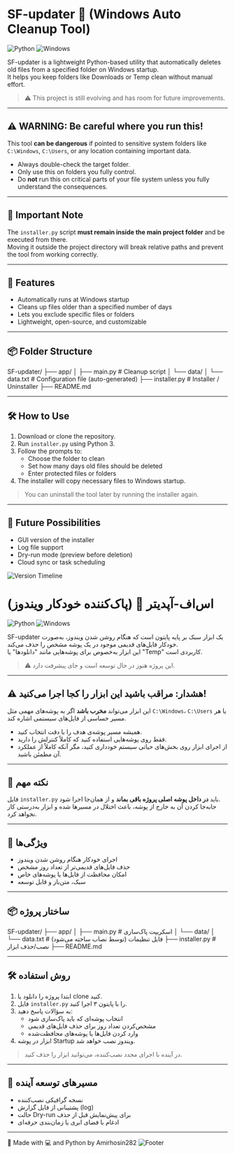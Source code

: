 # SF-updater 🧹 (Windows Auto Cleanup Tool)

![Python](https://img.shields.io/badge/Python-3.8%2B-blue)
![Windows](https://img.shields.io/badge/Windows-CLI-lightgrey)

SF-updater is a lightweight Python-based utility that automatically deletes old files from a specified folder on Windows startup.  
It helps you keep folders like Downloads or Temp clean without manual effort.

> ⚠️ This project is still evolving and has room for future improvements.

---

## ⚠️ WARNING: Be careful where you run this!

This tool **can be dangerous** if pointed to sensitive system folders like `C:\Windows`, `C:\Users`, or any location containing important data.

- Always double-check the target folder.
- Only use this on folders you fully control.
- Do **not** run this on critical parts of your file system unless you fully understand the consequences.

---

## 📁 Important Note

The `installer.py` script **must remain inside the main project folder** and be executed from there.  
Moving it outside the project directory will break relative paths and prevent the tool from working correctly.

---

## 🚀 Features

- Automatically runs at Windows startup  
- Cleans up files older than a specified number of days  
- Lets you exclude specific files or folders  
- Lightweight, open-source, and customizable

---

## 📦 Folder Structure



SF-updater/
├── app/
│   ├── main.py            # Cleanup script
│   └── data/
│       └── data.txt       # Configuration file (auto-generated)
├── installer.py           # Installer / Uninstaller
├── README.md



---

## 🛠 How to Use

1. Download or clone the repository.
2. Run `installer.py` using Python 3.
3. Follow the prompts to:
   - Choose the folder to clean
   - Set how many days old files should be deleted
   - Enter protected files or folders
4. The installer will copy necessary files to Windows startup.

> You can uninstall the tool later by running the installer again.

---

## 🧠 Future Possibilities

- GUI version of the installer  
- Log file support  
- Dry-run mode (preview before deletion)  
- Cloud sync or task scheduling

![Version Timeline](https://capsule-render.vercel.app/api?type=rect&color=gradient&height=5&section=footer)

# اس‌اف‌-آپدیتر 🧹 (پاک‌کننده خودکار ویندوز)

![Python](https://img.shields.io/badge/Python-3.8%2B-blue)
![Windows](https://img.shields.io/badge/Windows-CLI-lightgrey)

SF-updater یک ابزار سبک بر پایه پایتون است که هنگام روشن شدن ویندوز، به‌صورت خودکار فایل‌های قدیمی موجود در یک پوشه مشخص را حذف می‌کند.  
این ابزار به‌خصوص برای پوشه‌هایی مانند "دانلودها" یا "Temp" کاربردی است.

> ⚠️ این پروژه هنوز در حال توسعه است و جای پیشرفت دارد.

---

## ⚠️ هشدار: مراقب باشید این ابزار را کجا اجرا می‌کنید!

این ابزار می‌تواند **مخرب باشد** اگر به پوشه‌های مهمی مثل `C:\Windows`، `C:\Users` یا هر مسیر حساسی از فایل‌های سیستمی اشاره کند.

- همیشه مسیر پوشه‌ی هدف را با دقت انتخاب کنید.  
- فقط روی پوشه‌هایی استفاده کنید که کاملاً کنترلش را دارید.  
- از اجرای ابزار روی بخش‌های حیاتی سیستم خودداری کنید، مگر آنکه کاملاً از عملکرد آن مطمئن باشید.

---

## 📁 نکته مهم

فایل `installer.py` باید **در داخل پوشه اصلی پروژه باقی بماند** و از همان‌جا اجرا شود.  
جابه‌جا کردن آن به خارج از پوشه، باعث اختلال در مسیرها شده و ابزار به‌درستی کار نخواهد کرد.

---

## 🚀 ویژگی‌ها

- اجرای خودکار هنگام روشن شدن ویندوز  
- حذف فایل‌های قدیمی‌تر از تعداد روز مشخص  
- امکان محافظت از فایل‌ها یا پوشه‌های خاص  
- سبک، متن‌باز و قابل توسعه

---

## 📦 ساختار پروژه



SF-updater/
├── app/
│   ├── main.py            # اسکریپت پاک‌سازی
│   └── data/
│       └── data.txt       # فایل تنظیمات (توسط نصاب ساخته می‌شود)
├── installer.py           # نصب/حذف ابزار
├── README.md

---

## 🛠 روش استفاده

1. ابتدا پروژه را دانلود یا clone کنید.  
2. فایل `installer.py` را با پایتون ۳ اجرا کنید.  
3. به سؤالات پاسخ دهید:
   - انتخاب پوشه‌ای که باید پاک‌سازی شود  
   - مشخص‌کردن تعداد روز برای حذف فایل‌های قدیمی  
   - وارد کردن فایل‌ها یا پوشه‌های محافظت‌شده  
4. ابزار در پوشه Startup ویندوز نصب خواهد شد.

> در آینده با اجرای مجدد نصب‌کننده، می‌توانید ابزار را حذف کنید.

---

## 🧠 مسیرهای توسعه آینده

- نسخه گرافیکی نصب‌کننده  
- پشتیبانی از فایل گزارش (log)  
- حالت Dry-run برای پیش‌نمایش قبل از حذف  
- ادغام با فضای ابری یا زمان‌بندی حرفه‌ای

---

🎉 Made with 💻 and Python by Amirhosin282
![Footer](https://capsule-render.vercel.app/api?type=waving&color=gradient&height=80&section=footer&fontSize=30)
